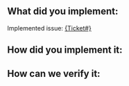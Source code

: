 
## What did you implement:
Implemented issue: [{Ticket#}](https://pm.itrexgroup.com/browse/{ticket#})

## How did you implement it:

## How can we verify it:
